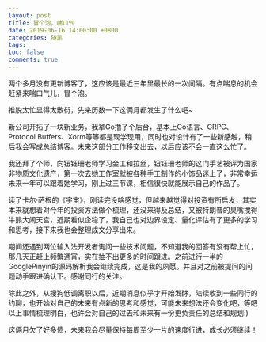```yaml
---
layout: post
title: 冒个泡，喘口气
date: 2019-06-16 14:00:00 +0800
categories: 随笔
tags: 
toc: false
comments: true
---
```

两个多月没有更新博客了，这应该是最近三年里最长的一次间隔。有点喘息的机会赶紧来喘口气儿，冒个泡。

<!-- more -->
推脱太忙显得太敷衍，先来历数一下这俩月都发生了什么吧~  

新公司开拓了一块新业务，我拿Go撸了个后台，基本上Go语言、GRPC、Protocol Buffers、Xorm等等都是现学现用，同时也对设计有了一些新感触，稍后我会写成总结博客。未来这部分工作移交出去，以后应该不会一直这么忙了。

我还拜了个师，向钮钰珊老师学习金工和拉丝，钮钰珊老师的这门手艺被评为国家非物质文化遗产，第一次去她工作室就被各种手工制作的小饰品迷上了，非常幸运未来一年可以跟着她学习，刚上过三节课，相信很快就能展示自己的作品了。

读了卡尔·萨根的《宇宙》，刚读完没啥感觉，但越来越觉得对投资有所启发，其实本来就想着对今年的投资方法做个梳理，还没来得及总结，又被特朗普的臭嘴搅得牛熊大闹天宫，近期看似企稳了，我自己也对边界设定、量化评估有了更多的学习和思考，接下来我也会整理成文分享出来。

期间还遇到两位输入法开发者询问一些技术问题，不知道我的回答有没有帮上忙，那几天正赶上频繁通宵，实在抽不出更多的时间跟进。之前进行一半的GooglePinyin的源码解析我会继续完成，这是我的夙愿。并且对之前被提问的问题动手跟进确认下。感谢同行的关注。

除此之外，从搜狗低调离职以后，近期消息似乎才开始发酵，陆续收到一些同行的约聊，也开始对自己的未来有点新的思考和感觉，可能未来想法还会变化吧，等吧以上事情梳理明白，也许会对自己的过去和未来有一份更负责任的总结和规划:)

这俩月欠了好多债，未来我会尽量保持每周至少一片的速度行进，成长必须继续！